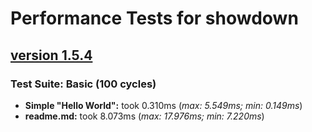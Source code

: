 # Performance Tests for showdown


## [version 1.5.4](https://github.com/showdownjs/showdown/tree/)

### Test Suite: Basic (100 cycles)
 - **Simple "Hello World":** took 0.310ms (*max: 5.549ms; min: 0.149ms*)
 - **readme.md:** took 8.073ms (*max: 17.976ms; min: 7.220ms*)


